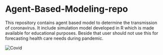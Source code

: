 
# Agent-Based-Modeling-repo
This repository contains agent based model to determine the transmission of coronavirus. It include simulation model developed in R which is made available for educational purposes. Beside that user should not use this for forecasting health care needs during pandemic.

![Covid](https://user-images.githubusercontent.com/15358343/124605871-14c25580-de8c-11eb-92d1-67811ff00f40.png)
